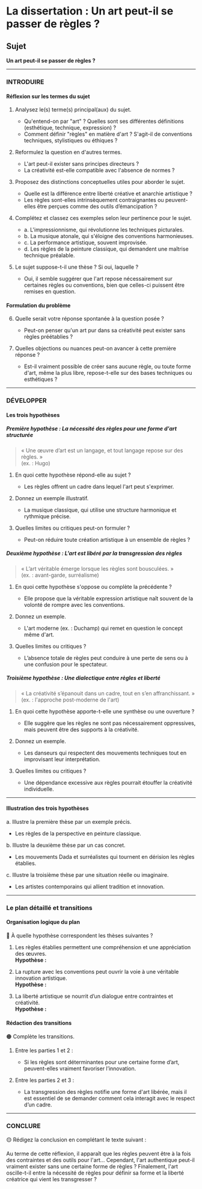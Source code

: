 # La dissertation : Un art peut-il se passer de règles ?

## Sujet
**Un art peut-il se passer de règles ?**

---

### INTRODUIRE

#### Réflexion sur les termes du sujet

1. Analysez le(s) terme(s) principal(aux) du sujet.  
   - Qu'entend-on par "art" ? Quelles sont ses différentes définitions (esthétique, technique, expression) ?  
   - Comment définir "règles" en matière d'art ? S'agit-il de conventions techniques, stylistiques ou éthiques ?

2. Reformulez la question en d'autres termes.  
   - L'art peut-il exister sans principes directeurs ?  
   - La créativité est-elle compatible avec l'absence de normes ?

3. Proposez des distinctions conceptuelles utiles pour aborder le sujet.  
   - Quelle est la différence entre liberté créative et anarchie artistique ?  
   - Les règles sont-elles intrinsèquement contraignantes ou peuvent-elles être perçues comme des outils d’émancipation ?

4. Complétez et classez ces exemples selon leur pertinence pour le sujet.  
   - a. L'impressionnisme, qui révolutionne les techniques picturales.  
   - b. La musique atonale, qui s'éloigne des conventions harmonieuses.  
   - c. La performance artistique, souvent improvisée.  
   - d. Les règles de la peinture classique, qui demandent une maîtrise technique préalable.  
   
5. Le sujet suppose-t-il une thèse ? Si oui, laquelle ? 
   - Oui, il semble suggérer que l'art repose nécessairement sur certaines règles ou conventions, bien que celles-ci puissent être remises en question.

#### Formulation du problème

6. Quelle serait votre réponse spontanée à la question posée ?  
   - Peut-on penser qu'un art pur dans sa créativité peut exister sans règles préétablies ?

7. Quelles objections ou nuances peut-on avancer à cette première réponse ?  
   - Est-il vraiment possible de créer sans aucune règle, ou toute forme d'art, même la plus libre, repose-t-elle sur des bases techniques ou esthétiques ?

---

### DÉVELOPPER

#### Les trois hypothèses

##### Première hypothèse : La nécessité des règles pour une forme d'art structurée

> « Une œuvre d’art est un langage, et tout langage repose sur des règles. »  
> (ex. : Hugo)

1. En quoi cette hypothèse répond-elle au sujet ?  
   - Les règles offrent un cadre dans lequel l'art peut s'exprimer. 

2. Donnez un exemple illustratif.  
   - La musique classique, qui utilise une structure harmonique et rythmique précise.

3. Quelles limites ou critiques peut-on formuler ?  
   - Peut-on réduire toute création artistique à un ensemble de règles ? 

##### Deuxième hypothèse : L'art est libéré par la transgression des règles

> « L’art véritable émerge lorsque les règles sont bousculées. »  
> (ex. : avant-garde, surréalisme)

1. En quoi cette hypothèse s'oppose ou complète la précédente ?  
   - Elle propose que la véritable expression artistique naît souvent de la volonté de rompre avec les conventions.

2. Donnez un exemple.  
   - L'art moderne (ex. : Duchamp) qui remet en question le concept même d'art.

3. Quelles limites ou critiques ?  
   - L’absence totale de règles peut conduire à une perte de sens ou à une confusion pour le spectateur.

##### Troisième hypothèse : Une dialectique entre règles et liberté

> « La créativité s’épanouit dans un cadre, tout en s’en affranchissant. »  
> (ex. : l'approche post-moderne de l'art)

1. En quoi cette hypothèse apporte-t-elle une synthèse ou une ouverture ?  
   - Elle suggère que les règles ne sont pas nécessairement oppressives, mais peuvent être des supports à la créativité.

2. Donnez un exemple.  
   - Les danseurs qui respectent des mouvements techniques tout en improvisant leur interprétation.

3. Quelles limites ou critiques ?  
   - Une dépendance excessive aux règles pourrait étouffer la créativité individuelle.

---

#### Illustration des trois hypothèses

a. Illustre la première thèse par un exemple précis.  
   - Les règles de la perspective en peinture classique.

b. Illustre la deuxième thèse par un cas concret.  
   - Les mouvements Dada et surréalistes qui tournent en dérision les règles établies.

c. Illustre la troisième thèse par une situation réelle ou imaginaire.  
   - Les artistes contemporains qui allient tradition et innovation.

---

### Le plan détaillé et transitions

#### Organisation logique du plan

🔴 À quelle hypothèse correspondent les thèses suivantes ?

1. Les règles établies permettent une compréhension et une appréciation des œuvres.  
   **Hypothèse :**

2. La rupture avec les conventions peut ouvrir la voie à une véritable innovation artistique.  
   **Hypothèse :**

3. La liberté artistique se nourrit d’un dialogue entre contraintes et créativité.  
   **Hypothèse :**

#### Rédaction des transitions

🟠 Complète les transitions.

1. Entre les parties 1 et 2 :  
   - Si les règles sont déterminantes pour une certaine forme d’art, peuvent-elles vraiment favoriser l’innovation.

2. Entre les parties 2 et 3 :  
   - La transgression des règles notifie une forme d'art libérée, mais il est essentiel de se demander comment cela interagit avec le respect d’un cadre.

---

### CONCLURE

🟡 Rédigez la conclusion en complétant le texte suivant :

Au terme de cette réflexion, il apparaît que les règles peuvent être à la fois des contraintes et des outils pour l'art… Cependant, l'art authentique peut-il vraiment exister sans une certaine forme de règles ? Finalement, l'art oscille-t-il entre la nécessité de règles pour définir sa forme et la liberté créatrice qui vient les transgresser ?